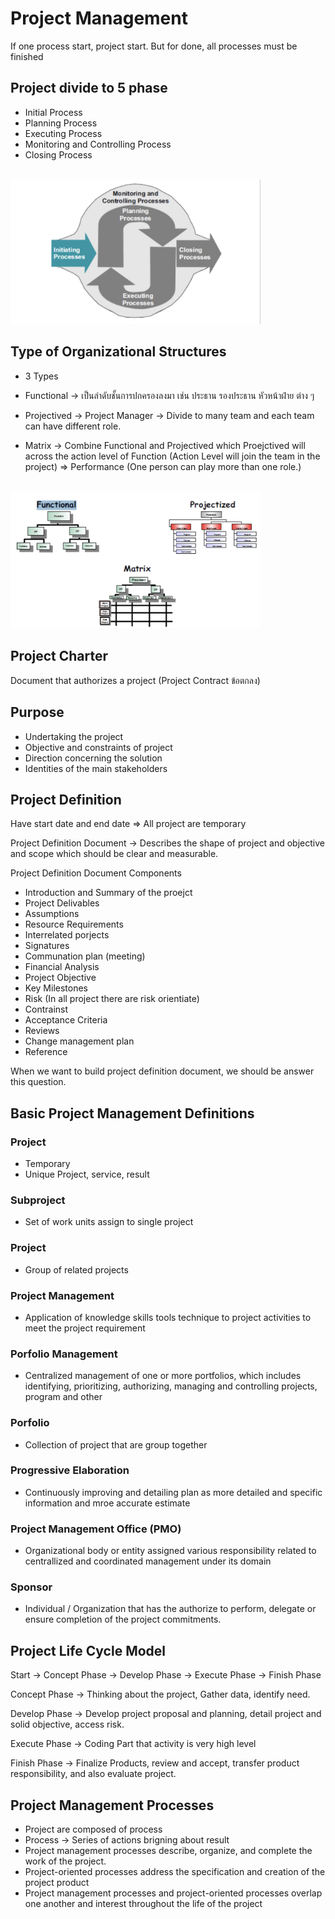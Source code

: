 # Project Management

If one process start, project start.
But for done, all processes must be finished

## Project divide to 5 phase

- Initial Process
- Planning Process
- Executing Process
- Monitoring and Controlling Process
- Closing Process

<br/>
<img src="https://github.com/GGolfz/lecture-note/blob/master/image/Agile_fig1.jpeg" width="400px">
<br/>

## Type of Organizational Structures

- 3 Types
- Functional -> เป็นลำดับชั้นการปกครองลงมา เช่น ประธาน รองประธาน หัวหน้าฝ่าย ต่าง ๆ

- Projectived -> Project Manager -> Divide to many team and each team can have different role.

- Matrix -> Combine Functional and Projectived which Proejctived will across the action level of Function (Action Level will join the team in the project) => Performance (One person can play more than one role.)

<br/>
<img src="https://github.com/GGolfz/lecture-note/blob/master/image/Agile_fig2.jpeg" width="400px">
<br/>

## Project Charter 

Document that authorizes a project (Project Contract ข้อตกลง)

## Purpose 
- Undertaking the project 
- Objective and constraints of project
- Direction concerning the solution
- Identities of the main stakeholders

## Project Definition

Have start date and end date => All project are temporary

Project Definition Document -> Describes the shape of project and objective and scope which should be clear and measurable.

Project Definition Document Components

- Introduction and Summary of the proejct
- Project Delivables
- Assumptions
- Resource Requirements
- Interrelated porjects
- Signatures
- Communation plan (meeting)
- Financial Analysis
- Project Objective
- Key Milestones
- Risk (In all project there are risk orientiate)
- Contrainst
- Acceptance Criteria
- Reviews
- Change management plan
- Reference

When we want to build project definition document, we should be answer this question.

## Basic Project Management Definitions

### Project
- Temporary
- Unique Project, service, result

### Subproject
- Set of work units assign to single project

### Project
- Group of related projects

### Project Management
- Application of knowledge skills tools technique to project activities to meet the project requirement

### Porfolio Management
- Centralized management of one or more portfolios, which includes identifying, prioritizing, authorizing, managing and controlling projects, program and other

### Porfolio
- Collection of project that are group together

### Progressive Elaboration
- Continuously improving and detailing plan as more detailed and specific information and mroe accurate estimate 

### Project Management Office (PMO)

- Organizational body or entity assigned various responsibility related to centrallized and coordinated management under its domain

### Sponsor
- Individual / Organization that has the authorize to perform, delegate or ensure completion of the project commitments.

## Project Life Cycle Model

Start -> Concept Phase -> Develop Phase -> Execute Phase -> Finish Phase 

Concept Phase -> Thinking about the project, Gather data, identify need.

Develop Phase -> Develop project proposal and planning, detail project and solid objective, access risk.

Execute Phase -> Coding Part that activity is very high level

Finish Phase -> Finalize Products, review and accept, transfer product responsibility, and also evaluate project.

## Project Management Processes
- Project are composed of process
- Process -> Series of actions brigning about result
- Project management processes describe, organize, and complete the work of the project.
- Project-oriented processes address the specification and creation of the project product
- Project management processes and project-oriented processes overlap one another and interest throughout the life of the project
